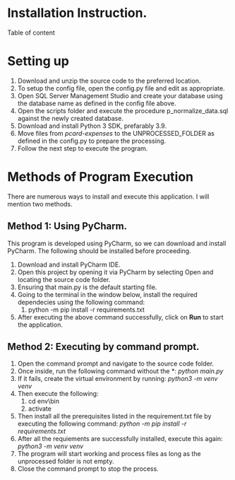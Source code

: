 # Installation Instruction.

Table of content

# Setting up
1. Download and unzip the source code to the preferred location.
2. To setup the config file, open the config.py file and edit as appropriate.
3. Open SQL Server Management Studio and create your database using the database name as defined in the config file above.
4. Open the scripts folder and execute the procedure p_normalize_data.sql against the newly created database.
5. Download and install Python 3 SDK, prefarably 3.9.
6. Move files from *pcard-expenses* to the UNPROCESSED_FOLDER as defined in the config.py to prepare the processing.
7. Follow the next step to execute the program.

# Methods of Program Execution
There are numerous ways to install and execute this application. I will mention two methods.

## Method 1: Using PyCharm.
This program is developed using PyCharm, so we can download and install PyCharm. The following should be installed before proceeding.
1. Download and install PyCharm IDE.
2. Open this project by opening it via PyCharm by selecting Open and locating the source code folder.
3. Ensuring that main.py is the default starting file.
4. Going to the terminal in the window below, install the required dependecies using the following command:
   1. python -m pip install -r requirements.txt
5. After executing the above command successfully, click on **Run** to start the application.

## Method 2: Executing by command prompt.
1. Open the command prompt and navigate to the source code folder.
2. Once inside, run the following command without the *: *python main.py*
3. If it fails, create the virtual environment by running: *python3 -m venv venv*
4. Then execute the following:
   1. cd env\bin
   2. activate
5. Then install all the prerequisites listed in the requirement.txt file by executing the following command: *python -m pip install -r requirements.txt*
6. After all the requiements are successfully installed, execute this again: *python3 -m venv venv*
7. The program will start working and process files as long as the unprocessed folder is not empty.
8. Close the command prompt to stop the process.
 